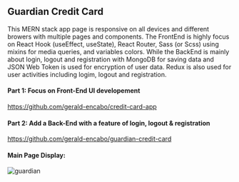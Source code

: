 ## Guardian Credit Card

This MERN stack app page is responsive on all devices and different browers with multiple pages and components. The FrontEnd is highly focus on React Hook (useEffect, useState), React Router, Sass (or Scss) using mixins for media queries, and variables colors. While the BackEnd is mainly about login, logout and registration with MongoDB for saving data and JSON Web Token is used for encryption of user data. Redux is also used for user activities including logim, logout and registration.

#### Part 1: Focus on Front-End UI developement <br/>
https://github.com/gerald-encabo/credit-card-app

#### Part 2: Add a Back-End with a feature of login, logout & registration <br/>
https://github.com/gerald-encabo/guardian-credit-card

#### Main Page Display:
![guardian](https://user-images.githubusercontent.com/15988182/219907086-0c4c10da-6cd3-4e26-9d4e-eb5aba60f9f4.JPG)
